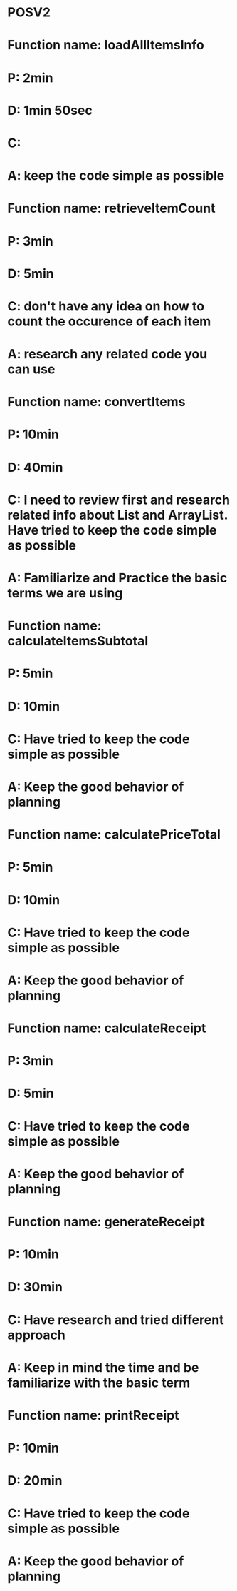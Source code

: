 # POSV2
# Function name: loadAllItemsInfo
# P: 2min
# D: 1min 50sec
# C:
# A: keep the code simple as possible
#
# Function name: retrieveItemCount
# P: 3min
# D: 5min
# C: don't have any idea on how to count the occurence of each item
# A: research any related code you can use
#
# Function name: convertItems
# P: 10min
# D: 40min
# C: I need to review first and research related info about List and ArrayList. Have tried to keep the code simple as possible
# A: Familiarize and Practice the basic terms we are using
#
# Function name: calculateItemsSubtotal
# P: 5min
# D: 10min
# C: Have tried to keep the code simple as possible
# A: Keep the good behavior of planning
#
# Function name: calculatePriceTotal
# P: 5min
# D: 10min
# C: Have tried to keep the code simple as possible
# A: Keep the good behavior of planning
#
# Function name: calculateReceipt
# P: 3min
# D: 5min
# C: Have tried to keep the code simple as possible
# A: Keep the good behavior of planning
#
# Function name: generateReceipt
# P: 10min
# D: 30min
# C: Have research and tried different approach
# A: Keep in mind the time and be familiarize with the basic term
#
# Function name: printReceipt
# P: 10min
# D: 20min
# C: Have tried to keep the code simple as possible
# A: Keep the good behavior of planning
#



